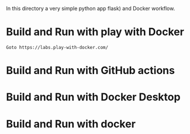 In this directory a very simple python app flask) and Docker workflow.

# Build and Run with play with Docker
``` Goto https://labs.play-with-docker.com/ ```

# Build and Run with GitHub actions

# Build and Run with Docker Desktop

# Build and Run with docker 
